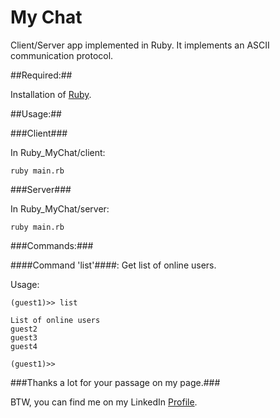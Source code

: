 My Chat
===========

Client/Server app implemented in Ruby.
It implements an ASCII communication protocol.

##Required:##

Installation of [Ruby](http://www.ruby-lang.org/en/downloads).

##Usage:##

###Client###

In Ruby_MyChat/client:

```ruby main.rb```

###Server###

In Ruby_MyChat/server:

```ruby main.rb```

###Commands:###

####Command 'list'####: Get list of online users.

Usage:

```
(guest1)>> list

List of online users
guest2
guest3
guest4

(guest1)>> 
```

###Thanks a lot for your passage on my page.###

BTW, you can find me on my LinkedIn [Profile](http://cn.linkedin.com/pub/mehdi-farsi/48/ba9/336/en).